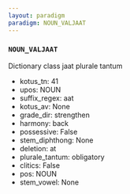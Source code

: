 ```yaml
---
layout: paradigm
paradigm: NOUN_VALJAAT
---
```

### ` NOUN_VALJAAT `

Dictionary class jaat plurale tantum
* kotus_tn: 41
* upos: NOUN
* suffix_regex: aat
* kotus_av: None
* grade_dir: strengthen
* harmony: back
* possessive: False
* stem_diphthong: None
* deletion: at
* plurale_tantum: obligatory
* clitics: False
* pos: NOUN
* stem_vowel: None
